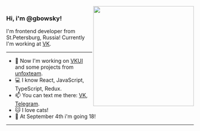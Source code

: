 <img align="right" src="https://github-readme-stats.vercel.app/api?username=gbowsky" width=270px height=270px/>

### Hi, i'm @gbowsky!

I'm frontend developer from St.Petersburg, Russia! Currently I'm working at [VK](https://vk.com/about). 

---


- 📱  Now I'm working on [VKUI](github.com/VKCOM/VKUI) and some projects from [unfoxteam](https://unfox.team).
- 💻  I know React, JavaScript, TypeScript, Redux.
- 📫  You can text me there: [VK](https://vk.com/gbowsky), [Telegram](https://t.me/gbowsky).
- 🐱  I love cats!
- 🍕  At September 4th i'm going 18!

---
